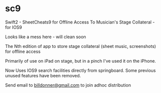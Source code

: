 # sc9
Swift2 - SheetCheats9 for Offline Access To Musician's Stage Collateral - for IOS9

Looks like a mess here - will clean soon

The Nth edition of app to store stage collateral (sheet music, screenshots) for offline access

Primarily of use on iPad on stage, but in a pinch I've used it on the iPhone.  

Now Uses IOS9 search facilities directly from springboard. Some previous unused features have been removed.

Send email to billdonner@gmail.com to join adhoc distribution 
